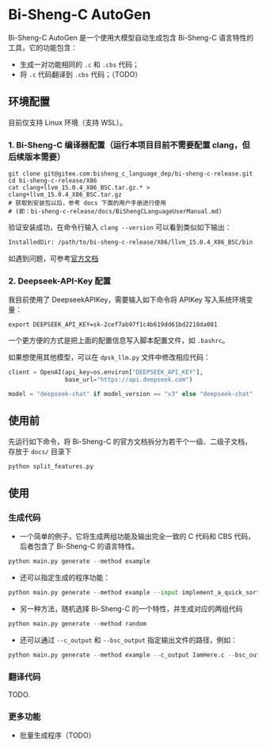 

# Bi-Sheng-C AutoGen

Bi-Sheng-C AutoGen 是一个使用大模型自动生成包含 Bi-Sheng-C 语言特性的工具，它的功能包含：

* 生成一对功能相同的 `.c` 和 `.cbs` 代码；
* 将 `.c` 代码翻译到 `.cbs` 代码；（TODO）

## 环境配置

目前仅支持 Linux 环境（支持 WSL）。

### 1. Bi-Sheng-C 编译器配置（运行本项目目前不需要配置 clang，但后续版本需要）

``` shell
git clone git@gitee.com:bisheng_c_language_dep/bi-sheng-c-release.git
cd bi-sheng-c-release/X86
cat clang+llvm_15.0.4_X86_BSC.tar.gz.* > clang+llvm_15.0.4_X86_BSC.tar.gz
# 获取到安装包以后，参考 docs 下面的用户手册进行使用
# (即：bi-sheng-c-release/docs/BiShengCLanguageUserManual.md)
```

验证安装成功，在命令行输入 `clang --version` 可以看到类似如下输出：

``` txt
InstalledDir: /path/to/bi-sheng-c-release/X86/llvm_15.0.4_X86_BSC/bin
```

如遇到问题，可参考[官方文档](https://gitee.com/bisheng_c_language_dep/bi-sheng-c-release)


### 2. Deepseek-API-Key 配置

我目前使用了 DeepseekAPIKey，需要输入如下命令将 APIKey 写入系统环境变量：

``` shell
export DEEPSEEK_API_KEY=sk-2cef7ab97f1c4b619dd61bd2218da081
```

一个更方便的方式是把上面的配置信息写入脚本配置文件，如 `.bashrc`。

如果想使用其他模型，可以在 `dpsk_llm.py` 文件中修改相应代码：

``` py
client = OpenAI(api_key=os.environ["DEEPSEEK_API_KEY"],
                base_url="https://api.deepseek.com")

model = "deepseek-chat" if model_version == "v3" else "deepseek-chat"
```

## 使用前

先运行如下命令，将 Bi-Sheng-C 的官方文档拆分为若干个一级、二级子文档，存放于 `docs/` 目录下

``` py
python split_features.py 
```

## 使用

### 生成代码

* 一个简单的例子，它将生成两组功能及输出完全一致的 C 代码和 CBS 代码，后者包含了 Bi-Sheng-C 的语言特性。

``` py
python main.py generate --method example
```

* 还可以指定生成的程序功能：

``` py
python main.py generate --method example --input implement_a_quick_sort_algorithm
```

* 另一种方法，随机选择 Bi-Sheng-C 的一个特性，并生成对应的两组代码

```  py
python main.py generate --method random
```

* 还可以通过 `--c_output` 和 `--bsc_output` 指定输出文件的路径，例如：

```  py
python main.py generate --method example --c_output IamHere.c --bsc_output Here/IamHere.cbs
```

### 翻译代码

TODO.

### 更多功能

* 批量生成程序（TODO）
